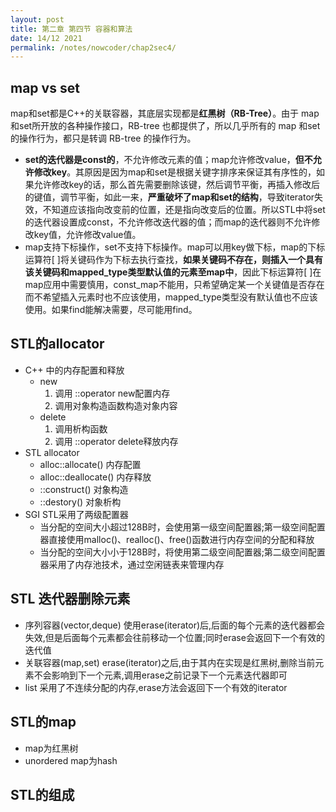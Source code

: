 ```yaml
---
layout: post
title: 第二章 第四节 容器和算法
date: 14/12 2021
permalink: /notes/nowcoder/chap2sec4/
---
```

## map vs set

map和set都是C++的关联容器，其底层实现都是**红黑树（RB-Tree）**。由于 map 和set所开放的各种操作接口，RB-tree 也都提供了，所以几乎所有的 map 和set的操作行为，都只是转调 RB-tree 的操作行为。

- **set的迭代器是const的**，不允许修改元素的值；map允许修改value，**但不允许修改key**。其原因是因为map和set是根据关键字排序来保证其有序性的，如果允许修改key的话，那么首先需要删除该键，然后调节平衡，再插入修改后的键值，调节平衡，如此一来，**严重破坏了map和set的结构**，导致iterator失效，不知道应该指向改变前的位置，还是指向改变后的位置。所以STL中将set的迭代器设置成const，不允许修改迭代器的值；而map的迭代器则不允许修改key值，允许修改value值。
- map支持下标操作，set不支持下标操作。map可以用key做下标，map的下标运算符[ ]将关键码作为下标去执行查找，**如果关键码不存在，则插入一个具有该关键码和mapped_type类型默认值的元素至map中**，因此下标运算符[ ]在map应用中需要慎用，const_map不能用，只希望确定某一个关键值是否存在而不希望插入元素时也不应该使用，mapped_type类型没有默认值也不应该使用。如果find能解决需要，尽可能用find。

## STL的allocator

- C++ 中的内存配置和释放
  - new
    1. 调用 ::operator new配置内存
    2. 调用对象构造函数构造对象内容
  - delete
    1. 调用析构函数
    2. 调用 ::operator delete释放内存
- STL allocator
  - alloc::allocate() 内存配置
  - alloc::deallocate() 内存释放
  - ::construct() 对象构造
  - ::destory() 对象析构
- SGI STL采用了两级配置器
  - 当分配的空间大小超过128B时，会使用第一级空间配置器;第一级空间配置器直接使用malloc()、realloc()、free()函数进行内存空间的分配和释放
  - 当分配的空间大小小于128B时，将使用第二级空间配置器;第二级空间配置器采用了内存池技术，通过空闲链表来管理内存

## STL 迭代器删除元素

- 序列容器(vector,deque)
  使用erase(iterator)后,后面的每个元素的迭代器都会失效,但是后面每个元素都会往前移动一个位置;同时erase会返回下一个有效的迭代值
- 关联容器(map,set)
  erase(iterator)之后,由于其内在实现是红黑树,删除当前元素不会影响到下一个元素,调用erase之前记录下一个元素迭代器即可
- list
  采用了不连续分配的内存,erase方法会返回下一个有效的iterator

## STL的map

- map为红黑树
- unordered map为hash

## STL的组成
